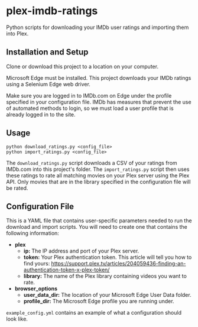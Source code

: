 # plex-imdb-ratings
Python scripts for downloading your IMDb user ratings and importing them into Plex.
## Installation and Setup
Clone or download this project to a location on your computer.

Microsoft Edge must be installed. This project downloads your IMDb ratings using a Selenium Edge web driver.

Make sure you are logged in to IMDb.com on Edge under the profile specified in your configuration file. IMDb has measures that prevent the use of automated methods to login, so we must load a user profile that is already logged in to the site.
## Usage
```
python download_ratings.py <config_file>
python import_ratings.py <config_file>
```
The `download_ratings.py` script downloads a CSV of your ratings from IMDb.com into this project's folder. The `import_ratings.py` script then uses these ratings to rate all matching movies on your Plex server using the Plex API. Only movies that are in the library specified in the configuration file will be rated.
## Configuration File
This is a YAML file that contains user-specific parameters needed to run the download and import scripts. You will need to create one that contains the following information:
- **plex**
  - **ip:** The IP address and port of your Plex server.
  - **token:** Your Plex authentication token. This article will tell you how to find yours: https://support.plex.tv/articles/204059436-finding-an-authentication-token-x-plex-token/
  - **library:** The name of the Plex library containing videos you want to rate.
- **browser_options**
  - **user_data_dir:** The location of your Microsoft Edge User Data folder.
  - **profile_dir:** The Microsoft Edge profile you are running under.

`example_config.yml` contains an example of what a configuration should look like.
